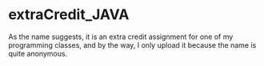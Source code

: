 # extraCredit_JAVA
As the name suggests, it is an extra credit assignment for one of my programming classes, and by the way, I only upload it because the name is quite anonymous.

